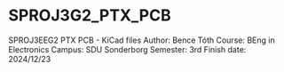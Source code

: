 # SPROJ3G2_PTX_PCB
SPROJ3EEG2 PTX PCB - KiCad files
Author: Bence Tóth
Course: BEng in Electronics
Campus: SDU Sonderborg
Semester: 3rd
Finish date: 2024/12/23

